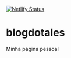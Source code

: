 [![Netlify Status](https://api.netlify.com/api/v1/badges/b031eec0-5247-44f8-9fda-4271a54e0a38/deploy-status)](https://app.netlify.com/sites/blogdotales/deploys)

# blogdotales
Minha página pessoal
